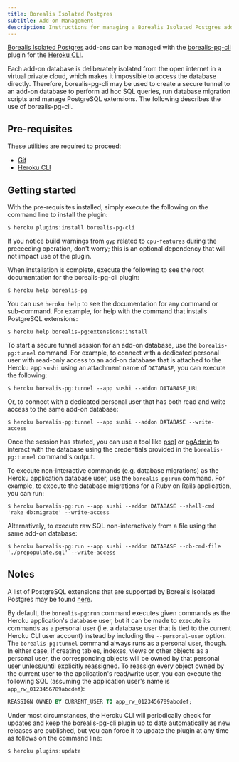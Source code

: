```yaml
---
title: Borealis Isolated Postgres
subtitle: Add-on Management
description: Instructions for managing a Borealis Isolated Postgres add-on
---
```


[Borealis Isolated Postgres](https://elements.heroku.com/addons/borealis-pg) add-ons can be managed with the [borealis-pg-cli](https://www.npmjs.com/package/borealis-pg-cli) plugin for the [Heroku CLI](https://devcenter.heroku.com/articles/heroku-cli).

Each add-on database is deliberately isolated from the open internet in a virtual private cloud, which makes it impossible to access the database directly. Therefore, borealis-pg-cli may be used to create a secure tunnel to an add-on database to perform ad hoc SQL queries, run database migration scripts and manage PostgreSQL extensions. The following describes the use of borealis-pg-cli.

## Pre-requisites

These utilities are required to proceed:

- [Git](https://git-scm.com/book/en/v2/Getting-Started-Installing-Git)
- [Heroku CLI](https://devcenter.heroku.com/articles/heroku-cli#download-and-install)

## Getting started

With the pre-requisites installed, simply execute the following on the command line to install the plugin:

```shell
$ heroku plugins:install borealis-pg-cli
```

If you notice build warnings from `gyp` related to `cpu-features` during the preceeding operation, don't worry; this is an optional dependency that will not impact use of the plugin.

When installation is complete, execute the following to see the root documentation for the borealis-pg-cli plugin:

```shell
$ heroku help borealis-pg
```

You can use `heroku help` to see the documentation for any command or sub-command. For example, for help with the command that installs PostgreSQL extensions:

```shell
$ heroku help borealis-pg:extensions:install
```

To start a secure tunnel session for an add-on database, use the `borealis-pg:tunnel` command. For example, to connect with a dedicated personal user with read-only access to an add-on database that is attached to the Heroku app `sushi` using an attachment name of `DATABASE`, you can execute the following:

```shell
$ heroku borealis-pg:tunnel --app sushi --addon DATABASE_URL
```

Or, to connect with a dedicated personal user that has both read and write access to the same add-on database:

```shell
$ heroku borealis-pg:tunnel --app sushi --addon DATABASE --write-access
```

Once the session has started, you can use a tool like [psql](https://www.postgresql.org/docs/current/app-psql.html) or [pgAdmin](https://www.pgadmin.org/) to interact with the database using the credentials provided in the `borealis-pg:tunnel` command's output.

To execute non-interactive commands (e.g. database migrations) as the Heroku application database user, use the `borealis-pg:run` command. For example, to execute the database migrations for a Ruby on Rails application, you can run:

```shell
$ heroku borealis-pg:run --app sushi --addon DATABASE --shell-cmd 'rake db:migrate' --write-access
```

Alternatively, to execute raw SQL non-interactively from a file using the same add-on database:

```shell
$ heroku borealis-pg:run --app sushi --addon DATABASE --db-cmd-file './prepopulate.sql' --write-access
```

## Notes

A list of PostgreSQL extensions that are supported by Borealis Isolated Postgres may be found [here](./pg-extensions-support).

By default, the `borealis-pg:run` command executes given commands as the Heroku application's database user, but it can be made to execute its commands as a personal user (i.e. a database user that is tied to the current Heroku CLI user account) instead by including the `--personal-user` option. The `borealis-pg:tunnel` command always runs as a personal user, though. In either case, if creating tables, indexes, views or other objects as a personal user, the corresponding objects will be owned by that personal user unless/until explicitly reassigned. To reassign every object owned by the current user to the application's read/write user, you can execute the following SQL (assuming the application user's name is `app_rw_0123456789abcdef`):

```sql
REASSIGN OWNED BY CURRENT_USER TO app_rw_0123456789abcdef;
```

Under most circumstances, the Heroku CLI will periodically check for updates and keep the borealis-pg-cli plugin up to date automatically as new releases are published, but you can force it to update the plugin at any time as follows on the command line:

```shell
$ heroku plugins:update
```
